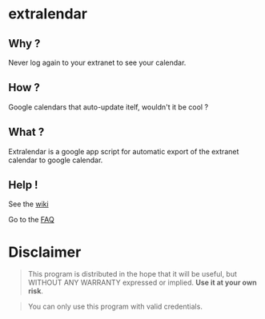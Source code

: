 extralendar
===========

## Why ?

Never log again to your extranet to see your calendar.

## How ?

Google calendars that auto-update itelf, wouldn't it be cool ?

## What ?

Extralendar is a google app script for automatic export of the extranet calendar to google calendar.

## Help !

See the [wiki](https://github.com/nobe4/extralendar/wiki)

Go to the [FAQ](https://github.com/nobe4/extralendar/wiki/FAQ)


# Disclaimer
> This program is distributed in the hope that it will be useful, but WITHOUT ANY WARRANTY expressed or implied. **Use it at your own risk**.

> You can only use this program with valid credentials.
